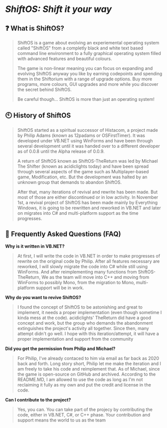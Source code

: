 # _**ShiftOS: Shift it your way**_

## :question: **What is ShiftOS?**
> ShiftOS is a game about evolving an experiemental operating system called "ShiftOS" from a completly black and white text based command line environment to a fully graphical operating system filled with advanced features and beautiful colours.
> 
> The game is non-linear meaning you can focus on expanding and evolving ShiftOS anyway you like by earning codepoints and spending them in the Shiftorium with a range of upgrade options. Buy more programs, more colours, GUI upgrades and more while you discover the secret behind ShiftOS.
> 
> Be careful though... ShiftOS is more than just an operating system!

## :clock10:  **History of ShiftOS**
> ShiftOS started as a spiritual successor of Histacom, a project made by Philip Adams (known as 12padams or OSFirstTimer). It was developed under VB.NET using WinForms and have been through several development until it was handed over to a different developer as of 0.0.8 until the Alpha release of 0.0.9.
> 
> A return of ShiftOS known as ShiftOS-TheReturn was led by Michael The Shifter (known as acidiclights today) and have been spread through several aspects of the game such as Multiplayer-based game, Modification, etc. But the development was halted by an unknown group that demands to abandon ShiftOS.
> 
> After that, many iterations of revival and rewrite has been made. But most of those are either discontinued or in low activity. In November 1st, a revival project of ShiftOS has been made mainly by Everything Windows, it is going to be rewritten and reworked in VB.NET and later on migrates into C# and multi-platform support as the time progresses.

## :raising_hand: **Frequently Asked Questions (FAQ)**
**Why is it written in VB.NET?**
> At first, I will write the code in VB.NET in order to make progresses of rewrite on the original code by Philip. After all features necessary are reworked, I will slowly migrate the code into C# while still using WinForms. And after reimplementing many functions from ShiftOS-TheReturn, We as the team will move into C++ and moving from WinForms to possibly Mono, from the migration to Mono, multi-platform support will be in work.

**Why do you want to revive ShiftOS?**
> I found the concept of ShiftOS to be astonishing and great to implement, it needs a proper implementation (even though sometime I kinda mess at the code). acidiclights' TheReturn did have a good concept and work, but the group who demands the abandonment extinguishes the project's activity all together. Since then, many attempt didn't go well. I hope with this iteration/attempt, it will have a proper implementation and support from the community

**Did you get the permission from Philip and Michael?**
> For Philip, I've already contaced to him via email as far back as 2020 back and forth. Long story short, Philip let me make the iteration and I am freely to take his code and reimplement that.
> As of Michael, since the game is open-source on GitHub and archived. According to the README.MD, I am allowed to use the code as long as I'm not reclaiming it fully as my own and put the credit and license in the code.

**Can I contribute to the project?**
> Yes, you can. You can take part of the projecy by contributing the code, either in VB.NET, C#, or C++ phase. Your contribution and support means the world to us as the team
